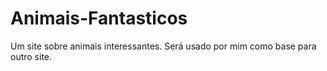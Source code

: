 # Animais-Fantasticos
Um site sobre animais interessantes. Será usado por mim como base para outro site.

